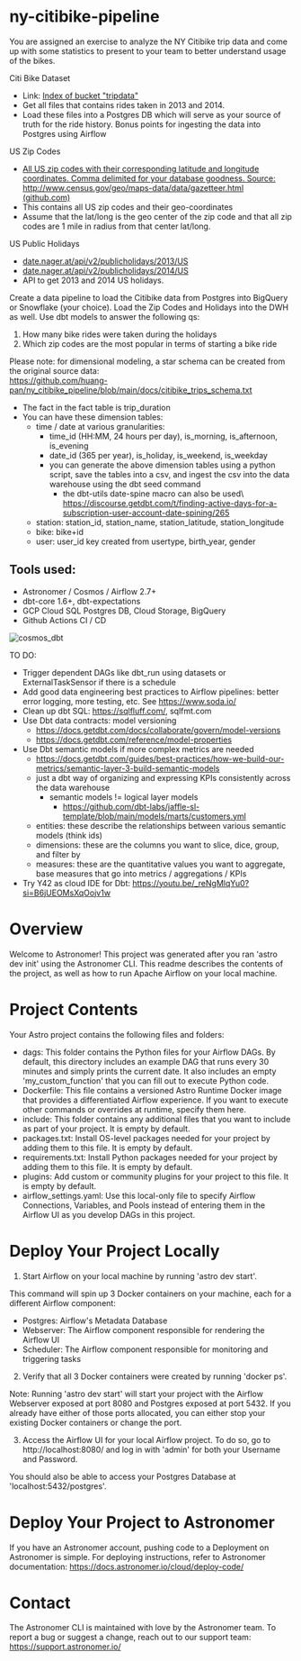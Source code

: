 # ny-citibike-pipeline

You are assigned an exercise to analyze the NY Citibike trip data and come up with some statistics to present to your team to better understand usage of the bikes.

Citi Bike Dataset
- Link: [Index of bucket "tripdata"](https://s3.amazonaws.com/tripdata/index.html)
- Get all files that contains rides taken in 2013 and 2014.
- Load these files into a Postgres DB which will serve as your source of truth for the ride history. Bonus points for ingesting the data into Postgres using Airflow

US Zip Codes
- [All US zip codes with their corresponding latitude and longitude coordinates. Comma delimited for your database goodness. Source: http://www.census.gov/geo/maps-data/data/gazetteer.html (github.com)](https://gist.github.com/erichurst/7882666)
- This contains all US zip codes and their geo-coordinates
- Assume that the lat/long is the geo center of the zip code and that all zip codes are 1 mile in radius from that center lat/long.

US Public Holidays
- [date.nager.at/api/v2/publicholidays/2013/US](https://date.nager.at/api/v2/publicholidays/2013/US)
- [date.nager.at/api/v2/publicholidays/2014/US](https://date.nager.at/api/v2/publicholidays/2014/US)
- API to get 2013 and 2014 US holidays.

Create a data pipeline to load the Citibike data from Postgres into BigQuery or Snowflake (your choice). Load the Zip Codes and Holidays into the DWH as well. Use dbt models to answer the following qs:

1. How many bike rides were taken during the holidays
2. Which zip codes are the most popular in terms of starting a bike ride

Please note: for dimensional modeling, a star schema can be created from the original source data:\
https://github.com/huang-pan/ny_citibike_pipeline/blob/main/docs/citibike_trips_schema.txt
- The fact in the fact table is trip_duration
- You can have these dimension tables:
	- time / date at various granularities:
 		- time_id (HH:MM, 24 hours per day), is_morning, is_afternoon, is_evening
 		- date_id (365 per year), is_holiday, is_weekend, is_weekday
   		- you can generate the above dimension tables using a python script, save the tables into a csv, and ingest the csv into the data warehouse using the dbt seed command
     		- the dbt-utils date-spine macro can also be used\ https://discourse.getdbt.com/t/finding-active-days-for-a-subscription-user-account-date-spining/265
	- station: station_id, station_name, station_latitude, station_longitude
 	- bike: bike+id
  	- user: user_id key created from usertype, birth_year, gender

## Tools used:
- Astronomer / Cosmos / Airflow 2.7+
- dbt-core 1.6+, dbt-expectations
- GCP Cloud SQL Postgres DB, Cloud Storage, BigQuery
- Github Actions CI / CD

![cosmos_dbt](https://github.com/huang-pan/ny-citibike-pipeline/assets/10567714/b284c333-536a-4c6d-ad23-d732de2fef6c)


TO DO:
- Trigger dependent DAGs like dbt_run using datasets or ExternalTaskSensor if there is a schedule
- Add good data engineering best practices to Airflow pipelines: better error logging, more testing, etc. See https://www.soda.io/
- Clean up dbt SQL: https://sqlfluff.com/, sqlfmt.com
- Use Dbt data contracts: model versioning
	- https://docs.getdbt.com/docs/collaborate/govern/model-versions
	- https://docs.getdbt.com/reference/model-properties 
- Use Dbt semantic models if more complex metrics are needed
    - https://docs.getdbt.com/guides/best-practices/how-we-build-our-metrics/semantic-layer-3-build-semantic-models
	- just a dbt way of organizing and expressing KPIs consistently across the data warehouse
		- semantic models != logical layer models
			- https://github.com/dbt-labs/jaffle-sl-template/blob/main/models/marts/customers.yml 
	- entities: these describe the relationships between various semantic models (think ids)
	- dimensions: these are the columns you want to slice, dice, group, and filter by
	- measures: these are the quantitative values you want to aggregate, base measures that go into metrics / aggregations / KPIs
 - Try Y42 as cloud IDE for Dbt: https://youtu.be/_reNgMlqYu0?si=B6jUEOMsXqOojv1w


Overview
========

Welcome to Astronomer! This project was generated after you ran 'astro dev init' using the Astronomer CLI. This readme describes the contents of the project, as well as how to run Apache Airflow on your local machine.

Project Contents
================

Your Astro project contains the following files and folders:

- dags: This folder contains the Python files for your Airflow DAGs. By default, this directory includes an example DAG that runs every 30 minutes and simply prints the current date. It also includes an empty 'my_custom_function' that you can fill out to execute Python code.
- Dockerfile: This file contains a versioned Astro Runtime Docker image that provides a differentiated Airflow experience. If you want to execute other commands or overrides at runtime, specify them here.
- include: This folder contains any additional files that you want to include as part of your project. It is empty by default.
- packages.txt: Install OS-level packages needed for your project by adding them to this file. It is empty by default.
- requirements.txt: Install Python packages needed for your project by adding them to this file. It is empty by default.
- plugins: Add custom or community plugins for your project to this file. It is empty by default.
- airflow_settings.yaml: Use this local-only file to specify Airflow Connections, Variables, and Pools instead of entering them in the Airflow UI as you develop DAGs in this project.

Deploy Your Project Locally
===========================

1. Start Airflow on your local machine by running 'astro dev start'.

This command will spin up 3 Docker containers on your machine, each for a different Airflow component:

- Postgres: Airflow's Metadata Database
- Webserver: The Airflow component responsible for rendering the Airflow UI
- Scheduler: The Airflow component responsible for monitoring and triggering tasks

2. Verify that all 3 Docker containers were created by running 'docker ps'.

Note: Running 'astro dev start' will start your project with the Airflow Webserver exposed at port 8080 and Postgres exposed at port 5432. If you already have either of those ports allocated, you can either stop your existing Docker containers or change the port.

3. Access the Airflow UI for your local Airflow project. To do so, go to http://localhost:8080/ and log in with 'admin' for both your Username and Password.

You should also be able to access your Postgres Database at 'localhost:5432/postgres'.

Deploy Your Project to Astronomer
=================================

If you have an Astronomer account, pushing code to a Deployment on Astronomer is simple. For deploying instructions, refer to Astronomer documentation: https://docs.astronomer.io/cloud/deploy-code/

Contact
=======

The Astronomer CLI is maintained with love by the Astronomer team. To report a bug or suggest a change, reach out to our support team: https://support.astronomer.io/
